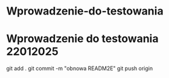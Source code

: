 # Wprowadzenie-do-testowania
# Wprowadzenie do testowania 22012025
git add .
git commit -m "obnowa READM2E"
git push origin <imie>
